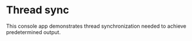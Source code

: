 # Thread sync

This console app demonstrates thread synchronization needed to achieve predetermined output.
